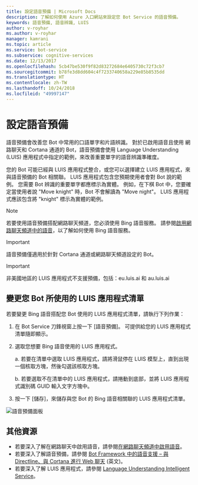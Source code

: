 ```yaml
---
title: 設定語音預備 | Microsoft Docs
description: 了解如何使用 Azure 入口網站來設定您 Bot Service 的語音預備。
keywords: 語音預備, 語音辨識, LUIS
author: v-royhar
ms.author: v-royhar
manager: kamrani
ms.topic: article
ms.service: bot-service
ms.subservice: cognitive-services
ms.date: 12/13/2017
ms.openlocfilehash: 5cb47be530f9f82d83272684e6405730c72f3cb7
ms.sourcegitcommit: b78fe3d8dd604c4f7233740658a229e85b8535dd
ms.translationtype: HT
ms.contentlocale: zh-TW
ms.lasthandoff: 10/24/2018
ms.locfileid: "49997147"
---
```

# <a name="configure-speech-priming"></a>設定語音預備

語音預備會改善您 Bot 中常用的口語單字和片語辨識。 對於已啟用語音且使用 網路聊天和 Cortana 通道的 Bot，語音預備會使用 Language Understanding (LUIS) 應用程式中指定的範例，來改善重要單字的語音辨識準確度。

您的 Bot 可能已經與 LUIS 應用程式整合，或您可以選擇建立 LUIS 應用程式，來與語音預備的 Bot 相關聯。 LUIS 應用程式包含您預期使用者會對 Bot 說的範例。 您需要 Bot 辨識的重要單字都應標示為實體。 例如，在下棋 Bot 中，您要確定當使用者說 "Move knight" 時，Bot 不會解讀為 "Move night"。 LUIS 應用程式應該包含將 "knight" 標示為實體的範例。

> [!NOTE]
> 若要使用語音預備搭配網路聊天頻道，您必須使用 Bing 語音服務。 請參閱[啟用網路聊天頻道中的語音](~/bot-service-channel-connect-webchat-speech.md)，以了解如何使用 Bing 語音服務。

> [!IMPORTANT]
> 語音預備僅適用於針對 Cortana 通道或網路聊天頻道設定的 Bot。

> [!IMPORTANT]
> 非美國地區的 LUIS 應用程式不支援預備，包括：eu.luis.ai 和 au.luis.ai

## <a name="change-the-list-of-luis-apps-your-bot-uses"></a>變更您 Bot 所使用的 LUIS 應用程式清單

若要變更 Bing 語音搭配您 Bot 使用的 LUIS 應用程式清單，請執行下列作業：

1. 在 Bot Service 刀鋒視窗上按一下 [語音預備]。 可提供給您的 LUIS 應用程式清單隨即顯示。
2. 選取您想要 Bing 語音使用的 LUIS 應用程式。
 
    a. 若要在清單中選取 LUIS 應用程式，請將滑鼠停在 LUIS 模型上，直到出現一個核取方塊，然後勾選該核取方塊。
     
    b. 若要選取不在清單中的 LUIS 應用程式，請捲動到底部，並將 LUIS 應用程式識別碼 GUID 輸入文字方塊中。
     
3. 按一下 [儲存]，來儲存與您 Bot 的 Bing 語音相關聯的 LUIS 應用程式清單。

![語音預備面板](~/media/bot-service-manage-speech-priming/speech-priming.png)

## <a name="additional-resources"></a>其他資源

- 若要深入了解在網路聊天中啟用語音，請參閱[在網路聊天頻道中啟用語音](~/bot-service-channel-connect-webchat-speech.md)。
- 若要深入了解語音預備，請參閱 [Bot Framework 中的語音支援 – 與 Directline、與 Cortana 進行 Web 聊天](https://blog.botframework.com/2017/06/26/Speech-To-Text/) (英文)。
- 若要深入了解 LUIS 應用程式，請參閱 [Language Understanding Intelligent Service](https://www.luis.ai)。
